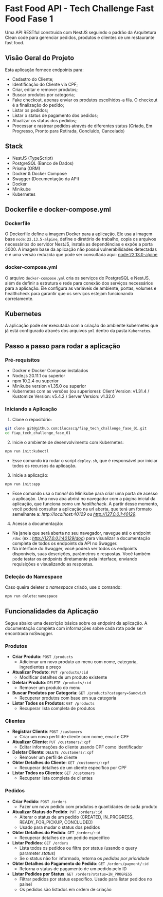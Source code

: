 # Fast Food API - Tech Challenge Fast Food Fase 1

Uma API RESTful construída com NestJS seguindo o padrão da Arquitetura Clean code para gerenciar pedidos, produtos e clientes de um restaurante fast food.

## Visão Geral do Projeto

Esta aplicação fornece endpoints para:
- Cadastro do Cliente;
- Identificação do Cliente via CPF;
- Criar, editar e remover produtos;
- Buscar produtos por categoria;
- Fake checkout, apenas enviar os produtos escolhidos-a fila. O checkout é a finalização do pedido;
- Listar os pedidos;
- Listar o status de pagamento dos pedidos;
- Atualizar os status dos pedidos;
- Processar e rastrear pedidos através de diferentes status (Criado, Em Progresso, Pronto para Retirada, Concluído, Cancelado)

## Stack

- NestJS (TypeScript)
- PostgreSQL (Banco de Dados)
- Prisma (ORM)
- Docker & Docker Compose
- Swagger (Documentação da API)
- Docker
- Minikube
- Kubernetes

## Dockerfile e docker-compose.yml

### Dockerfile

O Dockerfile define a imagem Docker para a aplicação. Ele usa a imagem base `node:22.13.5-alpine`, define o diretório de trabalho, copia os arquivos necessários do servidor NestJS, instala as dependências e expõe a porta 3000.
A imagem base da aplicação não possui vulnerabilidades detectadas e é uma versão reduzida que pode ser consultada aqui: [node:22.13.0-alpine](https://hub.docker.com/layers/library/node/22.13.0-alpine/images/sha256-133cdce957f50f47236d6d926592fb1db7a120ac3c33191e611b60dfab63e324)

### docker-compose.yml

O arquivo `docker-compose.yml` cria os serviços do PostgreSQL e NestJS, além de definir a estrutura e rede para conexão dos serviços necessários para a aplicação. Ele configura as variáveis de ambiente, portas, volumes e healthcheck para garantir que os serviços estejam funcionando corretamente.

## Kubernetes

A aplicação pode ser executada com a criação do ambiente kubernetes que já está configurado através dos arquivos `yml` dentro da pasta `Kubernetes`.

## Passo a passo para rodar a aplicação

### Pré-requisitos

- Docker e Docker Compose instalados
- Node.js 20.11.1 ou superior
- npm 10.2.4 ou superior
- Minikube version v1.35.0 ou superior
- Kubernetes com as versões (ou superiores): Client Version: v1.31.4 / Kustomize Version: v5.4.2 / Server Version: v1.32.0

### Iniciando a Aplicação

1. Clone o repositório:
```bash
git clone git@github.com:1lucascq/fiap_tech_challenge_fase_01.git
cd fiap_tech_challenge_fase_01
```

2. Inicie o ambiente de desenvolvimento com Kubernetes:
```bash
npm run init:kubectl
```
- Esse comando irá rodar o script `deploy.sh`, que é responsável por iniciar todos os recursos da aplicação.

3. Inicie a aplicação:
```bash
npm run init:app
```
- Esse comando usa o _tunnel_ do Minikube para criar uma porta de acesso a aplicação. Uma nova aba abrirá no navegador com a página inicial da aplicação, que funciona como um _healthcheck_. A partir desse momento, você poderá consultar a aplicação na url aberta, que terá um formato semelhante a: _http://localhost:40129_ ou _http://127.0.0.1:40129_.

4. Acesse a documentação:
- Na janela que será aberta no seu navegador, navegue até o endpoint `/doc` (ex.: _http://127.0.0.1:40129/doc_) para visualizar a documentação completa de todos os endpoints da API no Swagger.
- Na interface do Swagger, você poderá ver todos os endpoints disponíveis, suas descrições, parâmetros e respostas. Você também pode testar os endpoints diretamente pela interface, enviando requisições e visualizando as respostas.

### Deleção do Namespace

Caso queira deleter o _namespace_ criado, use o comando:
```bash
npm run delete:namespace
```

## Funcionalidades da Aplicação

Segue abaixo uma descrição básica sobre os endpoint da aplicação. A documentação completa com informações sobre cada rota pode ser encontrada noSwagger.

### Produtos
- **Criar Produto**: `POST /products`
  - Adicionar um novo produto ao menu com nome, categoria, ingredientes e preço
- **Atualizar Produto**: `PUT /products/:id`
  - Modificar detalhes de um produto existente
- **Deletar Produto**: `DELETE /products/:id`
  - Remover um produto do menu
- **Buscar Produtos por Categoria**: `GET /products?category=Sandwich`
  - Recuperar produtos com base em sua categoria
- **Listar Todos os Produtos**: `GET /products`
  - Recuperar lista completa de produtos

### Clientes
- **Registrar Cliente**: `POST /customers`
  - Criar um novo perfil de cliente com nome, email e CPF
- **Atualizar Cliente**: `PUT /customers/:cpf`
  - Editar informações do cliente usando CPF como identificador
- **Deletar Cliente**: `DELETE /customers/:cpf`
  - Remover um perfil de cliente
- **Obter Detalhes do Cliente**: `GET /customers/:cpf`
  - Recuperar detalhes de um cliente específico por CPF
- **Listar Todos os Clientes**: `GET /customers`
  - Recuperar lista completa de clientes

### Pedidos
- **Criar Pedido**: `POST /orders`
  - Fazer um novo pedido com produtos e quantidades de cada produto
- **Atualizar Status do Pedido**: `PUT /orders/:id`
  - Alterar o status de um pedido (CREATED, IN_PROGRESS, READY_FOR_PICKUP, CONCLUDED)
  - Usado para mudar o status dos pedidos
- **Obter Detalhes do Pedido**: `GET /orders/:id`
  - Recuperar detalhes de um pedido específico
- **Listar Pedidos**: `GET /orders`
  - Lista todos os pedidos ou filtra por status (usando o query parameter _status_)
  - Se o status não for informado, retorna os _pedidos por prioridade_
- **Obter Detalhes do Pagamento do Pedido**: `GET /orders/payment/:id`
  - Retorna o status de pagamento de um pedido pelo ID
- **Listar Pedidos por Status**: `GET /orders?status=IN_PROGRESS`
  - Filtrar pedidos por status específico. Usado para listar pedidos no painel
  - Os pedidos são listados em ordem de criação
